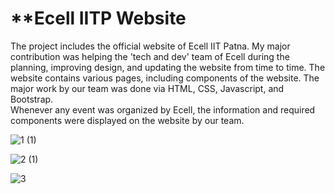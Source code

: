# ************************Ecell IITP Website**********************
The project includes the official website of Ecell IIT Patna. My major contribution was helping the 'tech and dev' team of Ecell during the planning, improving design, and updating the website from time to time. The website contains various pages, including components of the website. The major work by our team was done via HTML, CSS, Javascript, and Bootstrap.
<br>
Whenever any event was organized by Ecell, the information and required components were displayed on the website by our team.

![1 (1)](https://github.com/Sumit-me/E-CELL-Official/assets/98024836/1f1e8120-4a79-40ea-a77f-56179de951d9)

![2 (1)](https://github.com/Sumit-me/E-CELL-Official/assets/98024836/d1dff955-5051-4241-8b6a-4a0a97ae91e1)

![3](https://github.com/Sumit-me/E-CELL-Official/assets/98024836/294ad57f-be1d-4cfb-b2de-0b3ed49fba97)
